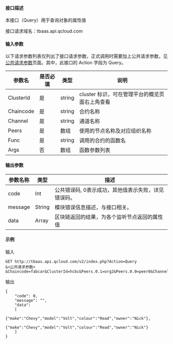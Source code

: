 #### 接口描述

本接口（Query）用于查询对象的属性值

接口请求域名：tbaas.api.qcloud.com

#### 输入参数

以下请求参数列表仅列出了接口请求参数，正式调用时需要加上公共请求参数，见[公共请求参数](/document/product/236/6921)页面。其中，此接口的 Action 字段为 Query。

| 参数名       | 是否必填 | 类型     | 说明                         |
| --------- | ---- | ------ | -------------------------- |
| ClusterId | 是    | string | cluster 标识，可在管理平台的概览页面右上角查看 |
| Chaincode | 是    | string | 合约名称                       |
| Channel   | 是    | string | 通道名称                       |
| Peers     | 是    | 数组     | 使用的节点名称及对应组织名称             |
| Func      | 是    | string | 调用的合约的函数名                  |
| Args      | 否    | 数组     | 函数参数列表                     |

#### 输出参数

| 参数名称    | 类型     | 描述                          |
| ------- | ------ | --------------------------- |
| code    | Int    | 公共错误码, 0表示成功，其他值表示失败，详见错误码。 |
| message | String | 模块错误信息描述，与接口相关。             |
| data    | Array  | 区块链返回的结果，为各个监听节点返回的属性值      |

#### 示例

输入

```
GET http://tbaas.api.qcloud.com/v2/index.php?Action=Query
&<公共请求参数>
&Chaincode=fabcar&ClusterId=hcbc&Peers.0.1=org2&Peers.0.0=peer0&Channel=wfchannel&Func=QueryCar&Args.0=CAR1
```

输出

```
{
    "code": 0,
    "message": "",
    "data": 
    [
         {"make":"Chevy","model":"Volt","colour":"Read","owner":"Nick"},					   
         {"make":"Chevy","model":"Volt","colour":"Read","owner":"Nick"}
    ]
}
```
